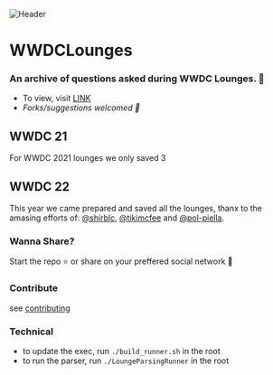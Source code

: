![Header](https://user-images.githubusercontent.com/21968377/173248484-1c2a9d58-f725-4379-9a50-744428b52222.png)

# WWDCLounges

### An archive of questions asked during WWDC Lounges. 🙌
- To view, visit [LINK](https://roblack.github.io/WWDCLounges)
- _Forks/suggestions welcomed 🙌_

## WWDC 21
For WWDC 2021 lounges we only saved 3

## WWDC 22
This year we came prepared and saved all the lounges, thanx to the amasing efforts of: [@shirblc](https://github.com/shirblc), [@tikimcfee](https://github.com/tikimcfee) and [@pol-piella](https://github.com/pol-piella).

### Wanna Share?
Start the repo ⭐️ or share on your preffered social network 🙌

### Contribute
see [contributing](https://github.com/roblack/WWDCLounges/blob/main/CONTRIBUTING.md)

### Technical
- to update the exec, run `./build_runner.sh` in the root
- to run the parser, run `./LoungeParsingRunner` in the root
